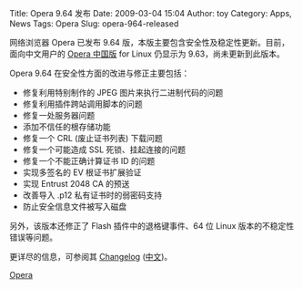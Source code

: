 Title: Opera 9.64 发布
Date: 2009-03-04 15:04
Author: toy
Category: Apps, News
Tags: Opera
Slug: opera-964-released

网络浏览器 Opera 已发布 9.64
版，本版主要包含安全性及稳定性更新。目前，面向中文用户的 [Opera
中国版](http://www.operachina.com/linux/) for Linux 仍显示为
9.63，尚未更新到此版本。

Opera 9.64 在安全性方面的改进与修正主要包括：

-   修复利用特别制作的 JPEG 图片来执行二进制代码的问题
-   修复利用插件跨站调用脚本的问题
-   修复一处服务器问题
-   添加不信任的根存储功能
-   修复一个 CRL (废止证书列表) 下载问题
-   修复一个可能造成 SSL 死锁、挂起连接的问题
-   修复一个不能正确计算证书 ID 的问题
-   实现多签名的 EV 根证书扩展验证
-   实现 Entrust 2048 CA 的预送
-   改善导入 .p12 私有证书时的弱密码支持
-   防止安全信息文件被写入磁盘

另外，该版本还修正了 Flash 插件中的退格键事件、64 位 Linux
版本的不稳定性错误等问题。

更详尽的信息，可参阅其
[Changelog](http://www.opera.com/docs/changelogs/linux/964/)
([中文](http://bbs.operachina.com/viewtopic.php?f=26&t=41455))。

[Opera](http://www.opera.com/browser/download/)
